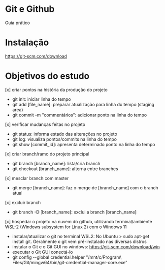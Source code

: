 # Git e Github

Guia prático

# Instalação

https://git-scm.com/download

# Objetivos do estudo

[x] criar pontos na história da produção do projeto 
- git init: iniciar linha do tempo
- git add [file_name]: preparar atualização para linha do tempo (staging area)
- git commit -m "commentários": adicionar ponto na linha do tempo

[x] verificar mudanças feitas no projeto 
- git status: informa estado das alterações no projeto
- git log: visualiza pontos/commits na linha do tempo
- git show [commit_id]: apresenta determinado ponto na linha do tempo

[x] criar branch/ramo do projeto principal
- git branch [branch_name]: lista/cria branch
- git checkout [branch_name]: alterna entre branches

[x] mesclar branch com master 
- git merge [branch_name]: faz o merge de [branch_name] com o branch atual

[x] excluir branch
- git branch -D [branch_name]: exclui a branch [branch_name]

[x] hospedar o projeto na nuvem do github, utilizando terminal/ambiente WSL-2 (Windows subsystem for Linux 2) com o Windows 11 
- instalar/atualizar o git no terminal WSL2: No Ubuntu > sudo apt-get install git. Geralmente o git vem pré-instalado nas diversas distros
- instalar o Git e o Git GUI no windows: https://git-scm.com/download/win
- executar o Git GUI conectá-lo 
- git config --global credential.helper "/mnt/c/Program\ Files/Git/mingw64/bin/git-credential-manager-core.exe"
 
